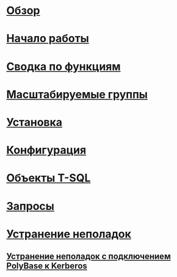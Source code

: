 # [Обзор](polybase-guide.md)  
# [Начало работы](get-started-with-polybase.md)  
# [Сводка по функциям](polybase-versioned-feature-summary.md)  
# [Масштабируемые группы](polybase-scale-out-groups.md)  
# [Установка](polybase-installation.md)  
# [Конфигурация](polybase-configuration.md)  
# [Объекты T-SQL](polybase-t-sql-objects.md)  
# [Запросы](polybase-queries.md)  
# [Устранение неполадок](polybase-troubleshooting.md) 
## [Устранение неполадок с подключением PolyBase к Kerberos](polybase-troubleshoot-connectivity.md)   
